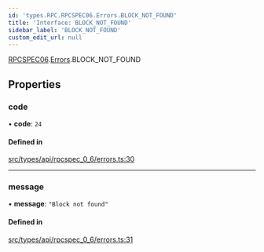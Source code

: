 ```yaml
---
id: 'types.RPC.RPCSPEC06.Errors.BLOCK_NOT_FOUND'
title: 'Interface: BLOCK_NOT_FOUND'
sidebar_label: 'BLOCK_NOT_FOUND'
custom_edit_url: null
---
```


[RPCSPEC06](../namespaces/types.RPC.RPCSPEC06.md).[Errors](../namespaces/types.RPC.RPCSPEC06.Errors.md).BLOCK_NOT_FOUND

## Properties

### code

• **code**: `24`

#### Defined in

[src/types/api/rpcspec_0_6/errors.ts:30](https://github.com/starknet-io/starknet.js/blob/v6.11.0/src/types/api/rpcspec_0_6/errors.ts#L30)

---

### message

• **message**: `"Block not found"`

#### Defined in

[src/types/api/rpcspec_0_6/errors.ts:31](https://github.com/starknet-io/starknet.js/blob/v6.11.0/src/types/api/rpcspec_0_6/errors.ts#L31)
